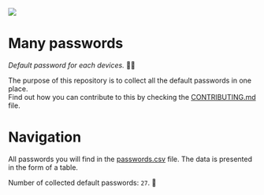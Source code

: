 ![](https://github.com/nothing3F/many-passwords/blob/main/many-passwords.png)
# Many passwords

_Default password for each devices._ 🐱‍💻

The purpose of this repository is to collect all the default passwords in one place.  
Find out how you can contribute to this by checking the [CONTRIBUTING.md](https://github.com/nothing3F/many-passwords/blob/main/CONTRIBUTING.md) file.
# Navigation
All passwords you will find in the [passwords.csv](https://github.com/nothing3F/many-passwords/blob/main/passwords.csv) file. The data is presented in the form of a table.

Number of collected default passwords: ``27``. 🙂
